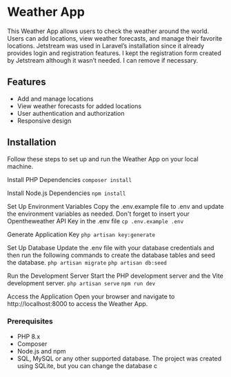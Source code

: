 # Weather App

This Weather App allows users to check the weather around the world. Users can add locations, view weather forecasts, and manage their favorite locations.
Jetstream was used in Laravel’s installation since it already provides login and registration features.
I kept the registration form created by Jetstream although it wasn’t needed. I can remove if necessary.

## Features

- Add and manage locations
- View weather forecasts for added locations
- User authentication and authorization
- Responsive design

## Installation

Follow these steps to set up and run the Weather App on your local machine.

Install PHP Dependencies
```composer install```

Install Node.js Dependencies
```npm install```

Set Up Environment Variables
Copy the .env.example file to .env and update the environment variables as needed.
Don't forget to insert your Opentheweather API Key in the .env file
```cp .env.example .env```

Generate Application Key
```php artisan key:generate```

Set Up Database
Update the .env file with your database credentials and then run the following commands to create the database tables and seed the database.
```php artisan migrate```
```php artisan db:seed```

Run the Development Server
Start the PHP development server and the Vite development server.
```php artisan serve```
```npm run dev```

Access the Application
Open your browser and navigate to http://localhost:8000 to access the Weather App.

### Prerequisites

- PHP 8.x
- Composer
- Node.js and npm
- SQL, MySQL or any other supported database. The project was created using SQLite, but you can change the database c

